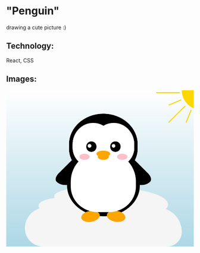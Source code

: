 
# "Penguin"

drawing a cute picture :)         

## Technology:
React, CSS

## Images: 

![alt text](https://github.com/OxanaK/Penguin/blob/master/example_photos/penguin.jpg)

